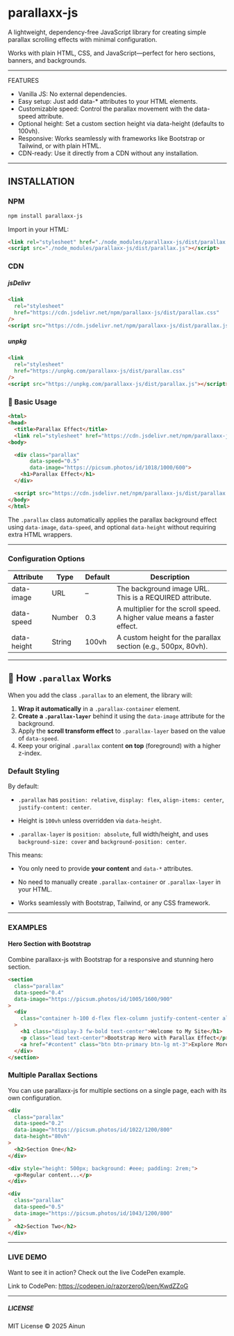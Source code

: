 # parallaxx-js

A lightweight, dependency-free JavaScript library for creating simple parallax scrolling effects with minimal configuration.

Works with plain HTML, CSS, and JavaScript—perfect for hero sections, banners, and backgrounds.

---

FEATURES

- Vanilla JS: No external dependencies.
- Easy setup: Just add data-\* attributes to your HTML elements.
- Customizable speed: Control the parallax movement with the data-speed attribute.
- Optional height: Set a custom section height via data-height (defaults to 100vh).
- Responsive: Works seamlessly with frameworks like Bootstrap or Tailwind, or with plain HTML.
- CDN-ready: Use it directly from a CDN without any installation.

---

## INSTALLATION

### NPM

```bash
npm install parallaxx-js
```

Import in your HTML:

```html
<link rel="stylesheet" href="./node_modules/parallaxx-js/dist/parallax.css" />
<script src="./node_modules/parallaxx-js/dist/parallax.js"></script>
```

### CDN

##### jsDelivr

```html
<link
  rel="stylesheet"
  href="https://cdn.jsdelivr.net/npm/parallaxx-js/dist/parallax.css"
/>
<script src="https://cdn.jsdelivr.net/npm/parallaxx-js/dist/parallax.js"></script>
```

##### unpkg

```html
<link
  rel="stylesheet"
  href="https://unpkg.com/parallaxx-js/dist/parallax.css"
/>
<script src="https://unpkg.com/parallaxx-js/dist/parallax.js"></script>
```

### 🚀 Basic Usage

```html
<html>
<head>
  <title>Parallax Effect</title>
  <link rel="stylesheet" href="https://cdn.jsdelivr.net/npm/parallaxx-js/dist/parallax.css">
<body>

  <div class="parallax"
       data-speed="0.5"
       data-image="https://picsum.photos/id/1018/1000/600">
    <h1>Parallax Effect</h1>
  </div>

  <script src="https://cdn.jsdelivr.net/npm/parallaxx-js/dist/parallax.js"></script>
</body>
</html>
```

The `.parallax` class automatically applies the parallax background effect using `data-image`, `data-speed`, and optional `data-height` without requiring extra HTML wrappers.

---

### Configuration Options

| Attribute   | Type   | Default | Description                                                              |
| ----------- | ------ | ------- | ------------------------------------------------------------------------ |
| data-image  | URL    | –       | The background image URL. This is a REQUIRED attribute.                  |
| data-speed  | Number | 0.3     | A multiplier for the scroll speed. A higher value means a faster effect. |
| data-height | String | 100vh   | A custom height for the parallax section (e.g., 500px, 80vh).            |

---

## 🧩 How `.parallax` Works

When you add the class `.parallax` to an element, the library will:

1. **Wrap it automatically** in a `.parallax-container` element.
2. **Create a `.parallax-layer`** behind it using the `data-image` attribute for the background.
3. Apply the **scroll transform effect** to `.parallax-layer` based on the value of `data-speed`.
4. Keep your original `.parallax` content **on top** (foreground) with a higher z-index.

### Default Styling

By default:

- `.parallax` has `position: relative`, `display: flex`, `align-items: center`, `justify-content: center`.
- Height is `100vh` unless overridden via `data-height`.

- `.parallax-layer` is `position: absolute`, full width/height, and uses `background-size: cover` and `background-position: center`.

This means:

- You only need to provide **your content** and `data-*` attributes.

- No need to manually create `.parallax-container` or `.parallax-layer` in your HTML.

- Works seamlessly with Bootstrap, Tailwind, or any CSS framework.

---

### EXAMPLES

#### Hero Section with Bootstrap

Combine parallaxx-js with Bootstrap for a responsive and stunning hero section.

```html
<section
  class="parallax"
  data-speed="0.4"
  data-image="https://picsum.photos/id/1005/1600/900"
>
  <div
    class="container h-100 d-flex flex-column justify-content-center align-items-center text-white"
  >
    <h1 class="display-3 fw-bold text-center">Welcome to My Site</h1>
    <p class="lead text-center">Bootstrap Hero with Parallax Effect</p>
    <a href="#content" class="btn btn-primary btn-lg mt-3">Explore More</a>
  </div>
</section>
```

### Multiple Parallax Sections

You can use parallaxx-js for multiple sections on a single page, each with its own configuration.

```html
<div
  class="parallax"
  data-speed="0.2"
  data-image="https://picsum.photos/id/1022/1200/800"
  data-height="80vh"
>
  <h2>Section One</h2>
</div>

<div style="height: 500px; background: #eee; padding: 2rem;">
  <p>Regular content...</p>
</div>

<div
  class="parallax"
  data-speed="0.5"
  data-image="https://picsum.photos/id/1043/1200/800"
>
  <h2>Section Two</h2>
</div>
```

---

### LIVE DEMO

Want to see it in action? Check out the live CodePen example.

Link to CodePen: https://codepen.io/razorzero0/pen/KwdZZoG

---

##### LICENSE

MIT License © 2025 Ainun
